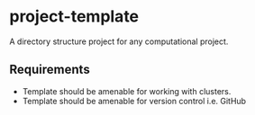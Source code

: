 # project-template

A directory structure project for any computational project. 

## Requirements

- Template should be amenable for working with clusters.
- Template should be amenable for version control i.e. GitHub
